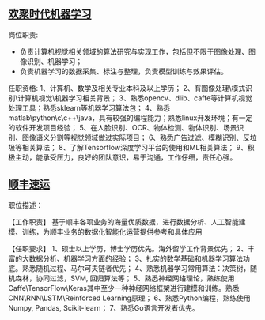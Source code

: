 ## [欢聚时代机器学习](http://bit.ly/2qU7307)
岗位职责:
- 负责计算机视觉相关领域的算法研究与实现工作，包括但不限于图像处理、图像识别、机器学习；
- 负责机器学习的数据采集、标注与整理，负责模型训练与效果评估。

任职资格:
1、计算机、数学及相关专业本科及以上学历；
2、有图像处理\模式识别\计算机视觉\机器学习相关背景；
3、熟悉opencv、dlib、caffe等计算机视觉处理工具；熟悉sklearn等机器学习算法包；
4、熟悉matlab\python\c\c++\java，具有较强的编程能力；熟悉linux开发环境；有一定的软件开发项目经验；
5、在人脸识别、OCR、物体检测、物体识别、场景识别、图像语义分割等视觉领域做过实际项目；
6、熟悉广告过滤、模糊识别、反垃圾等相关算法；
8、了解Tensorflow深度学习平台的使用和ML相关算法；
9、积极主动，能承受压力，良好的团队意识，易于沟通，工作仔细，责任心强。

## [顺丰速运](http://bit.ly/2qUiLba)
职位描述：

【工作职责】
基于顺丰各项业务的海量优质数据，进行数据分析、人工智能建模、训练，为顺丰业务的数据化智能化运营提供参考和具体应用

【任职要求】
1、硕士以上学历，博士学历优先。海外留学工作背景优先；
2、丰富的大数据分析、机器学习方面的经验；
3、扎实的数学基础和机器学习算法功底。熟悉随机过程、马尔可夫链者优先；
4、熟悉机器学习常用算法：决策树，随机森林，协同过滤，SVM, 回归算法等；
5、熟悉神经网络理论，熟练使用Caffe\TensorFlow\Keras其中至少一种神经网络框架进行建模和训练。熟悉CNN\RNN\LSTM\Reinforced Learning原理；
6、熟悉Python编程，熟练使用Numpy, Pandas, Scikit-learn；
7、熟悉Go语言开发者优先。